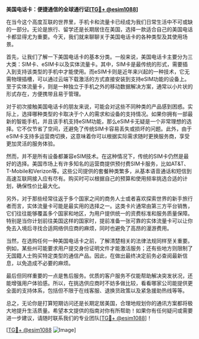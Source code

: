 **美国电话卡：便捷通信的全球通行证[[TG💪+ @esim1088](https://t.me/s/esim1088)]**

在当今这个高度互联的世界里，手机卡和流量卡已经成为我们日常生活中不可或缺的一部分。无论是旅行、留学还是长期居住在美国，选择一款适合自己的美国电话卡都显得尤为重要。今天，我们就来聊聊关于美国电话卡的各种类型及其使用场景。

首先，让我们了解一下美国电话卡的基本分类。一般来说，美国电话卡主要分为三大类：SIM卡、eSIM卡以及实体流量卡。其中，SIM卡是最传统的形式，需要插入到支持该类型的手机中才能使用。而eSIM卡则是近年来兴起的一种技术，它无需物理插槽，可以通过云端下载激活的方式直接安装到支持eSIM功能的设备上。至于实体流量卡，则是一种独立于手机之外的移动数据解决方案，通常以小片状的形式存在，方便携带且易于管理。

对于初次接触美国电话卡的朋友来说，可能会对这些不同种类的产品感到困惑。实际上，选择哪种类型的卡取决于个人的需求和设备的支持情况。如果你拥有一部最新的智能手机，并且该手机支持eSIM功能，那么eSIM卡无疑是一个非常理想的选择。它不仅节省了空间，还避免了传统SIM卡容易丢失或损坏的问题。此外，由于eSIM卡支持多运营商切换，这意味着你可以根据实际需求随时更换服务商，享受更加灵活的服务体验。

然而，并不是所有设备都兼容eSIM技术。在这种情况下，传统的SIM卡仍然是最好的选择。美国市场上有许多知名的运营商提供预付费SIM卡服务，比如AT&T、T-Mobile和Verizon等。这些公司提供的套餐种类繁多，从基本语音通话和短信到高速互联网接入应有尽有。购买时可以根据自己的预算和使用频率挑选合适的计划，确保性价比最大化。

另外，对于那些经常往返于多个国家之间的商务人士或者喜欢探索世界的新手旅行者而言，实体流量卡可能是最实用的选择之一。这类卡片通常由第三方平台销售，它们往往能够覆盖多个国家和地区，为用户提供统一的资费标准和服务质量保障。特别是当你计划前往美国这样的国家时，提前准备一张可靠的实体流量卡可以让你免去入境后寻找合适网络供应商的麻烦，同时也避免了高昂的漫游费用。

当然，在选购任何一种美国电话卡之前，了解清楚相关的法律法规同样至关重要。例如，某些州可能要求用户提交身份证明文件才能激活服务；还有些地方则限制了无国籍人士购买特定类型的通信产品。因此，在做出最终决定前务必查阅最新信息，以免造成不必要的麻烦。

最后但同样重要的一点是售后服务。优质的客户服务不仅能帮助解决突发状况，还能增强用户体验感。所以，在挑选供应商时不妨多做比较，看看哪家公司能提供更全面的支持体系，包括但不限于在线客服、退换货政策以及紧急援助热线等等。

总之，无论你是打算短期访问还是长期定居美国，合理地规划你的通讯方案都将极大地提升生活质量。希望本文提供的指南对你有所帮助！如果你有任何疑问或需要进一步建议，请随时联系我们的专业团队[[TG💪+ @esim1088](https://t.me/s/esim1088)]！

[[TG💪+ @esim1088](https://t.me/s/esim1088) ![Image](https://i.postimg.cc/4NQfJmqS/Snipaste-2025-05-13-00-14-12.png)]